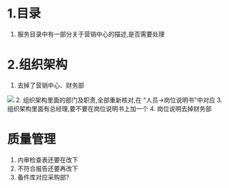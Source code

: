 # 1.目录
1. 服务目录中有一部分关于营销中心的描述,是否需要处理
# 2.组织架构
1. 去掉了营销中心、财务部
<img src = "E:\itss\慧海_R_C_0822\img\20250827\2_1.png">
2.	组织架构里面的部门及职责,全部重新核对,在  "人员->岗位说明书"中对应
3.	组织架构里面有总经理,要不要在岗位说明书上加一个
4. 岗位说明去掉财务部

# 质量管理
1. 内审检查表还要在改下
2. 不符合报告还要再改下
3. 备件库对应采购部?